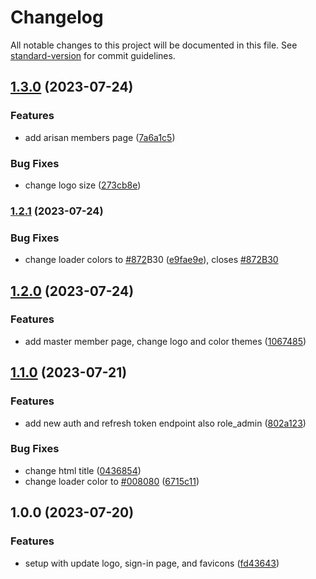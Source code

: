 # Changelog

All notable changes to this project will be documented in this file. See [standard-version](https://github.com/conventional-changelog/standard-version) for commit guidelines.

## [1.3.0](https://github.com/badawi1713/neighborhood-association/compare/v1.2.1...v1.3.0) (2023-07-24)


### Features

* add arisan members page ([7a6a1c5](https://github.com/badawi1713/neighborhood-association/commit/7a6a1c5ea223774cab47e5b6af951c6ab13cff3e))


### Bug Fixes

* change logo size ([273cb8e](https://github.com/badawi1713/neighborhood-association/commit/273cb8e65970972fbbf6b393ffadc9c05da26565))

### [1.2.1](https://github.com/badawi1713/neighborhood-association/compare/v1.2.0...v1.2.1) (2023-07-24)


### Bug Fixes

* change loader colors to [#872](https://github.com/badawi1713/neighborhood-association/issues/872)B30 ([e9fae9e](https://github.com/badawi1713/neighborhood-association/commit/e9fae9e3ed143eb383d220d100b0421253d15030)), closes [#872B30](https://github.com/badawi1713/neighborhood-association/issues/872B30)

## [1.2.0](https://github.com/badawi1713/neighborhood-association/compare/v1.1.0...v1.2.0) (2023-07-24)


### Features

* add master member page, change logo and color themes ([1067485](https://github.com/badawi1713/neighborhood-association/commit/106748563e23ceae01862d8edb7d4a8d66718b4d))

## [1.1.0](https://github.com/badawi1713/neighborhood-association/compare/v1.0.0...v1.1.0) (2023-07-21)


### Features

* add new auth and refresh token endpoint also role_admin ([802a123](https://github.com/badawi1713/neighborhood-association/commit/802a123c4288179b4fae90184ae8aeb3cecfb5f7))


### Bug Fixes

* change html title ([0436854](https://github.com/badawi1713/neighborhood-association/commit/0436854ae3be4a56970aa88e6e863adcbbdcb761))
* change loader color to [#008080](https://github.com/badawi1713/neighborhood-association/issues/008080) ([6715c11](https://github.com/badawi1713/neighborhood-association/commit/6715c11543e97bcb243ec0cd4297fca4200e2075))

## 1.0.0 (2023-07-20)


### Features

* setup with update logo, sign-in page, and favicons ([fd43643](https://github.com/badawi1713/neighborhood-association/commit/fd43643eeedb5c186b5af35f29798da2dfb2a4b4))
